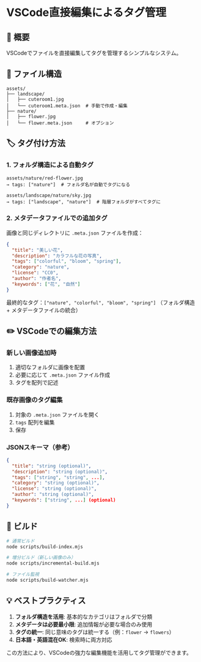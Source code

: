 # VSCode直接編集によるタグ管理

## 🎯 概要

VSCodeでファイルを直接編集してタグを管理するシンプルなシステム。

## 📁 ファイル構造

```
assets/
├── landscape/
│   ├── cuteroom1.jpg
│   └── cuteroom1.meta.json  # 手動で作成・編集
├── nature/
│   ├── flower.jpg
│   └── flower.meta.json     # オプション
```

## 🏷️ タグ付け方法

### 1. フォルダ構造による自動タグ

```
assets/nature/red-flower.jpg
→ tags: ["nature"]  # フォルダ名が自動でタグになる

assets/landscape/nature/sky.jpg  
→ tags: ["landscape", "nature"]  # 階層フォルダがすべてタグに
```

### 2. メタデータファイルでの追加タグ

画像と同じディレクトリに `.meta.json` ファイルを作成：

```json
{
  "title": "美しい花",
  "description": "カラフルな花の写真",
  "tags": ["colorful", "bloom", "spring"],
  "category": "nature",
  "license": "CC0",
  "author": "作者名",
  "keywords": ["花", "自然"]
}
```

最終的なタグ：`["nature", "colorful", "bloom", "spring"]`
（フォルダ構造 + メタデータファイルの統合）

## ✏️ VSCodeでの編集方法

### 新しい画像追加時

1. 適切なフォルダに画像を配置
2. 必要に応じて `.meta.json` ファイル作成
3. タグを配列で記述

### 既存画像のタグ編集

1. 対象の `.meta.json` ファイルを開く
2. `tags` 配列を編集
3. 保存

### JSONスキーマ（参考）

```json
{
  "title": "string (optional)",
  "description": "string (optional)", 
  "tags": ["string", "string", ...],
  "category": "string (optional)",
  "license": "string (optional)",
  "author": "string (optional)",
  "keywords": ["string", ...] (optional)
}
```

## 🔄 ビルド

```bash
# 通常ビルド
node scripts/build-index.mjs

# 増分ビルド（新しい画像のみ）
node scripts/incremental-build.mjs

# ファイル監視
node scripts/build-watcher.mjs
```

## 💡 ベストプラクティス

1. **フォルダ構造を活用**: 基本的なカテゴリはフォルダで分類
2. **メタデータは必要最小限**: 追加情報が必要な場合のみ使用
3. **タグの統一**: 同じ意味のタグは統一する（例：`flower` → `flowers`）
4. **日本語・英語混在OK**: 検索時に両方対応

この方法により、VSCodeの強力な編集機能を活用してタグ管理ができます。
